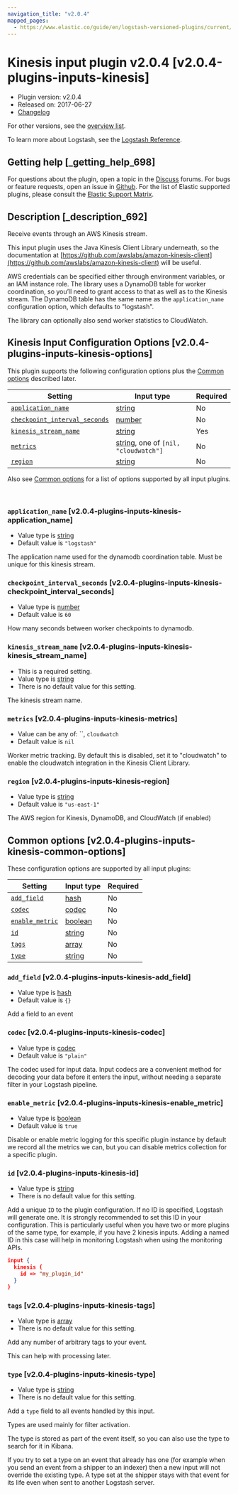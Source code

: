 ```yaml
---
navigation_title: "v2.0.4"
mapped_pages:
  - https://www.elastic.co/guide/en/logstash-versioned-plugins/current/v2.0.4-plugins-inputs-kinesis.html
---
```


# Kinesis input plugin v2.0.4 [v2.0.4-plugins-inputs-kinesis]


* Plugin version: v2.0.4
* Released on: 2017-06-27
* [Changelog](https://github.com/logstash-plugins/logstash-input-kinesis/blob/v2.0.4/CHANGELOG.md)

For other versions, see the [overview list](input-kinesis-index.md).

To learn more about Logstash, see the [Logstash Reference](logstash://reference/index.md).

## Getting help [_getting_help_698]

For questions about the plugin, open a topic in the [Discuss](http://discuss.elastic.co) forums. For bugs or feature requests, open an issue in [Github](https://github.com/logstash-plugins/logstash-input-kinesis). For the list of Elastic supported plugins, please consult the [Elastic Support Matrix](https://www.elastic.co/support/matrix#matrix_logstash_plugins).


## Description [_description_692]

Receive events through an AWS Kinesis stream.

This input plugin uses the Java Kinesis Client Library underneath, so the documentation at [https://github.com/awslabs/amazon-kinesis-client](https://github.com/awslabs/amazon-kinesis-client) will be useful.

AWS credentials can be specified either through environment variables, or an IAM instance role. The library uses a DynamoDB table for worker coordination, so you’ll need to grant access to that as well as to the Kinesis stream. The DynamoDB table has the same name as the `application_name` configuration option, which defaults to "logstash".

The library can optionally also send worker statistics to CloudWatch.


## Kinesis Input Configuration Options [v2.0.4-plugins-inputs-kinesis-options]

This plugin supports the following configuration options plus the [Common options](v2-0-4-plugins-inputs-kinesis.md#v2.0.4-plugins-inputs-kinesis-common-options) described later.

| Setting | Input type | Required |
| --- | --- | --- |
| [`application_name`](v2-0-4-plugins-inputs-kinesis.md#v2.0.4-plugins-inputs-kinesis-application_name) | [string](logstash://reference/configuration-file-structure.md#string) | No |
| [`checkpoint_interval_seconds`](v2-0-4-plugins-inputs-kinesis.md#v2.0.4-plugins-inputs-kinesis-checkpoint_interval_seconds) | [number](logstash://reference/configuration-file-structure.md#number) | No |
| [`kinesis_stream_name`](v2-0-4-plugins-inputs-kinesis.md#v2.0.4-plugins-inputs-kinesis-kinesis_stream_name) | [string](logstash://reference/configuration-file-structure.md#string) | Yes |
| [`metrics`](v2-0-4-plugins-inputs-kinesis.md#v2.0.4-plugins-inputs-kinesis-metrics) | [string](logstash://reference/configuration-file-structure.md#string), one of `[nil, "cloudwatch"]` | No |
| [`region`](v2-0-4-plugins-inputs-kinesis.md#v2.0.4-plugins-inputs-kinesis-region) | [string](logstash://reference/configuration-file-structure.md#string) | No |

Also see [Common options](v2-0-4-plugins-inputs-kinesis.md#v2.0.4-plugins-inputs-kinesis-common-options) for a list of options supported by all input plugins.

 

### `application_name` [v2.0.4-plugins-inputs-kinesis-application_name]

* Value type is [string](logstash://reference/configuration-file-structure.md#string)
* Default value is `"logstash"`

The application name used for the dynamodb coordination table. Must be unique for this kinesis stream.


### `checkpoint_interval_seconds` [v2.0.4-plugins-inputs-kinesis-checkpoint_interval_seconds]

* Value type is [number](logstash://reference/configuration-file-structure.md#number)
* Default value is `60`

How many seconds between worker checkpoints to dynamodb.


### `kinesis_stream_name` [v2.0.4-plugins-inputs-kinesis-kinesis_stream_name]

* This is a required setting.
* Value type is [string](logstash://reference/configuration-file-structure.md#string)
* There is no default value for this setting.

The kinesis stream name.


### `metrics` [v2.0.4-plugins-inputs-kinesis-metrics]

* Value can be any of: ``, `cloudwatch`
* Default value is `nil`

Worker metric tracking. By default this is disabled, set it to "cloudwatch" to enable the cloudwatch integration in the Kinesis Client Library.


### `region` [v2.0.4-plugins-inputs-kinesis-region]

* Value type is [string](logstash://reference/configuration-file-structure.md#string)
* Default value is `"us-east-1"`

The AWS region for Kinesis, DynamoDB, and CloudWatch (if enabled)



## Common options [v2.0.4-plugins-inputs-kinesis-common-options]

These configuration options are supported by all input plugins:

| Setting | Input type | Required |
| --- | --- | --- |
| [`add_field`](v2-0-4-plugins-inputs-kinesis.md#v2.0.4-plugins-inputs-kinesis-add_field) | [hash](logstash://reference/configuration-file-structure.md#hash) | No |
| [`codec`](v2-0-4-plugins-inputs-kinesis.md#v2.0.4-plugins-inputs-kinesis-codec) | [codec](logstash://reference/configuration-file-structure.md#codec) | No |
| [`enable_metric`](v2-0-4-plugins-inputs-kinesis.md#v2.0.4-plugins-inputs-kinesis-enable_metric) | [boolean](logstash://reference/configuration-file-structure.md#boolean) | No |
| [`id`](v2-0-4-plugins-inputs-kinesis.md#v2.0.4-plugins-inputs-kinesis-id) | [string](logstash://reference/configuration-file-structure.md#string) | No |
| [`tags`](v2-0-4-plugins-inputs-kinesis.md#v2.0.4-plugins-inputs-kinesis-tags) | [array](logstash://reference/configuration-file-structure.md#array) | No |
| [`type`](v2-0-4-plugins-inputs-kinesis.md#v2.0.4-plugins-inputs-kinesis-type) | [string](logstash://reference/configuration-file-structure.md#string) | No |

### `add_field` [v2.0.4-plugins-inputs-kinesis-add_field]

* Value type is [hash](logstash://reference/configuration-file-structure.md#hash)
* Default value is `{}`

Add a field to an event


### `codec` [v2.0.4-plugins-inputs-kinesis-codec]

* Value type is [codec](logstash://reference/configuration-file-structure.md#codec)
* Default value is `"plain"`

The codec used for input data. Input codecs are a convenient method for decoding your data before it enters the input, without needing a separate filter in your Logstash pipeline.


### `enable_metric` [v2.0.4-plugins-inputs-kinesis-enable_metric]

* Value type is [boolean](logstash://reference/configuration-file-structure.md#boolean)
* Default value is `true`

Disable or enable metric logging for this specific plugin instance by default we record all the metrics we can, but you can disable metrics collection for a specific plugin.


### `id` [v2.0.4-plugins-inputs-kinesis-id]

* Value type is [string](logstash://reference/configuration-file-structure.md#string)
* There is no default value for this setting.

Add a unique `ID` to the plugin configuration. If no ID is specified, Logstash will generate one. It is strongly recommended to set this ID in your configuration. This is particularly useful when you have two or more plugins of the same type, for example, if you have 2 kinesis inputs. Adding a named ID in this case will help in monitoring Logstash when using the monitoring APIs.

```json
input {
  kinesis {
    id => "my_plugin_id"
  }
}
```


### `tags` [v2.0.4-plugins-inputs-kinesis-tags]

* Value type is [array](logstash://reference/configuration-file-structure.md#array)
* There is no default value for this setting.

Add any number of arbitrary tags to your event.

This can help with processing later.


### `type` [v2.0.4-plugins-inputs-kinesis-type]

* Value type is [string](logstash://reference/configuration-file-structure.md#string)
* There is no default value for this setting.

Add a `type` field to all events handled by this input.

Types are used mainly for filter activation.

The type is stored as part of the event itself, so you can also use the type to search for it in Kibana.

If you try to set a type on an event that already has one (for example when you send an event from a shipper to an indexer) then a new input will not override the existing type. A type set at the shipper stays with that event for its life even when sent to another Logstash server.



